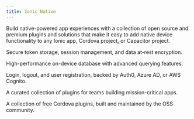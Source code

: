 ```yaml
---
title: Ionic Native
---
```

<p class='intro'>Build native-powered app experiences with a collection of open source and premium plugins and solutions that make it easy to add native device functionality to any Ionic app, Cordova project, or Capacitor project.</p>

<docs-cards class="static-width">
  <docs-card header="Biometric Authentication" href="/docs/enterprise/identity-vault" icon="/docs/assets/icons/logo-identity-vault.png">
    <p>Secure token storage, session management, and data at-rest encryption.</p>
  </docs-card>

  <docs-card header="Offline Storage" href="/docs/enterprise/offline-storage" icon="/docs/assets/icons/logo-offline-storage.png">
    <p>High-performance on-device database with advanced querying features.</p>
  </docs-card>

  <docs-card header="Single Sign-on" href="/docs/enterprise/auth-connect" icon="/docs/assets/icons/logo-auth-connect.png">
    <p>Login, logout, and user registration, backed by Auth0, Azure AD, or AWS Cognito.</p>
  </docs-card>

  <docs-card header="Premier Plugins" href="/docs/enterprise" icon="/docs/assets/icons/native-enterprise.png">
    <p>A curated collection of plugins for teams building mission-critical apps.</p>
  </docs-card>

  <docs-card header="Community Plugins" href="/docs/native/overview" icon="/docs/assets/icons/native-community.png">
    <p>A collection of free Cordova plugins, built and maintained by the OSS community.</p>
  </docs-card>
</docs-cards>